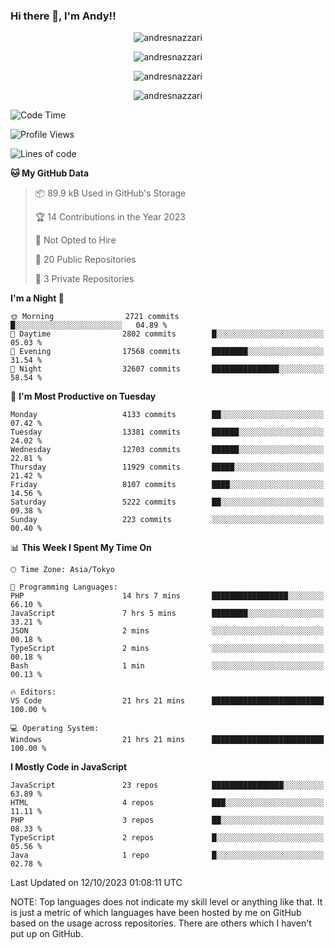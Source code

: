 ### Hi there 👋, I'm Andy!!

<p align="center" >
  <img src="https://github-profile-trophy.vercel.app/?username=AndresNazzari&theme=dracula&column=-1" alt="andresnazzari"/>
</p>

<p align="center">
  <img  src="https://github-readme-stats.vercel.app/api?username=AndresNazzari&count_private=true&show_icons=true&theme=dracula" alt="andresnazzari"/>
</p>
<p align="center">
  <img  src="https://github-readme-stats.vercel.app/api/top-langs/?username=AndresNazzari&layout=compact" alt="andresnazzari"/>
</p>
<p align="center" >
  <img src="https://github-readme-stats.vercel.app/api/wakatime?username=AndresNazzari" alt="andresnazzari"/>
</p>

<!--START_SECTION:waka-->
![Code Time](http://img.shields.io/badge/Code%20Time-944%20hrs%2049%20mins-blue)

![Profile Views](http://img.shields.io/badge/Profile%20Views-0-blue)

![Lines of code](https://img.shields.io/badge/From%20Hello%20World%20I%27ve%20Written-12.8%20million%20lines%20of%20code-blue)

**🐱 My GitHub Data** 

> 📦 89.9 kB Used in GitHub's Storage 
 > 
> 🏆 14 Contributions in the Year 2023
 > 
> 🚫 Not Opted to Hire
 > 
> 📜 20 Public Repositories 
 > 
> 🔑 3 Private Repositories 
 > 
**I'm a Night 🦉** 

```text
🌞 Morning                2721 commits        █░░░░░░░░░░░░░░░░░░░░░░░░   04.89 % 
🌆 Daytime                2802 commits        █░░░░░░░░░░░░░░░░░░░░░░░░   05.03 % 
🌃 Evening                17568 commits       ████████░░░░░░░░░░░░░░░░░   31.54 % 
🌙 Night                  32607 commits       ███████████████░░░░░░░░░░   58.54 % 
```
📅 **I'm Most Productive on Tuesday** 

```text
Monday                   4133 commits        ██░░░░░░░░░░░░░░░░░░░░░░░   07.42 % 
Tuesday                  13381 commits       ██████░░░░░░░░░░░░░░░░░░░   24.02 % 
Wednesday                12703 commits       ██████░░░░░░░░░░░░░░░░░░░   22.81 % 
Thursday                 11929 commits       █████░░░░░░░░░░░░░░░░░░░░   21.42 % 
Friday                   8107 commits        ████░░░░░░░░░░░░░░░░░░░░░   14.56 % 
Saturday                 5222 commits        ██░░░░░░░░░░░░░░░░░░░░░░░   09.38 % 
Sunday                   223 commits         ░░░░░░░░░░░░░░░░░░░░░░░░░   00.40 % 
```


📊 **This Week I Spent My Time On** 

```text
🕑︎ Time Zone: Asia/Tokyo

💬 Programming Languages: 
PHP                      14 hrs 7 mins       █████████████████░░░░░░░░   66.10 % 
JavaScript               7 hrs 5 mins        ████████░░░░░░░░░░░░░░░░░   33.21 % 
JSON                     2 mins              ░░░░░░░░░░░░░░░░░░░░░░░░░   00.18 % 
TypeScript               2 mins              ░░░░░░░░░░░░░░░░░░░░░░░░░   00.18 % 
Bash                     1 min               ░░░░░░░░░░░░░░░░░░░░░░░░░   00.13 % 

🔥 Editors: 
VS Code                  21 hrs 21 mins      █████████████████████████   100.00 % 

💻 Operating System: 
Windows                  21 hrs 21 mins      █████████████████████████   100.00 % 
```

**I Mostly Code in JavaScript** 

```text
JavaScript               23 repos            ████████████████░░░░░░░░░   63.89 % 
HTML                     4 repos             ███░░░░░░░░░░░░░░░░░░░░░░   11.11 % 
PHP                      3 repos             ██░░░░░░░░░░░░░░░░░░░░░░░   08.33 % 
TypeScript               2 repos             █░░░░░░░░░░░░░░░░░░░░░░░░   05.56 % 
Java                     1 repo              █░░░░░░░░░░░░░░░░░░░░░░░░   02.78 % 
```




 Last Updated on 12/10/2023 01:08:11 UTC
<!--END_SECTION:waka-->

NOTE: Top languages does not indicate my skill level or anything like that. It is just a metric of which languages have been hosted by me on GitHub based on the usage across repositories. There are others which I haven't put up on GitHub.

<!-- Here are some ideas to get you started:

-   🔭 I’m currently working on ...
-   🌱 I’m currently learning ...
-   👯 I’m looking to collaborate on ...
-   🤔 I’m looking for help with ...
-   💬 Ask me about ...
-   📫 How to reach me: ...
-   😄 Pronouns: ...
-   ⚡ Fun fact: ... -->
